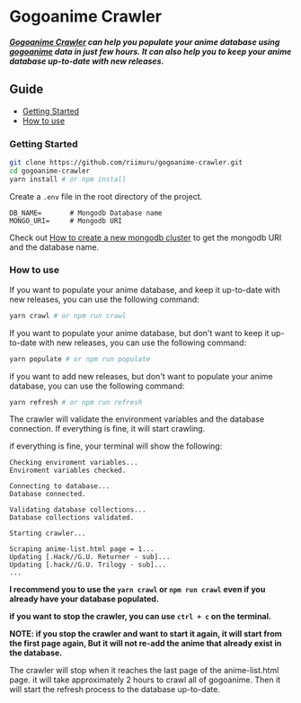 # Gogoanime Crawler

##### [Gogoanime Crawler](#gogoanime-crawler) can help you populate your anime database using [gogoanime](https://gogoanime.gg/) data in just few hours. It can also help you to keep your anime database up-to-date with new releases.

## Guide
 - [Getting Started](#getting-started)
 - [How to use](#how-to-use)

### Getting Started

```bash
git clone https://github.com/riimuru/gogoanime-crawler.git
cd gogoanime-crawler
yarn install # or npm install
```

Create a `.env` file in the root directory of the project.
```
DB_NAME=       # Mongodb Database name
MONGO_URI=     # Mongodb URI
```
Check out [How to create a new mongodb cluster](https://www.mongodb.com/docs/atlas/tutorial/create-new-cluster/) to get the mongodb URI and the database name.

### How to use
If you want to populate your anime database, and keep it up-to-date with new releases, you can use the following command:

```bash
yarn crawl # or npm run crawl
```
If you want to populate your anime database, but don't want to keep it up-to-date with new releases, you can use the following command:

```bash
yarn populate # or npm run populate
```
if you want to add new releases, but don't want to populate your anime database, you can use the following command:
```bash
yarn refresh # or npm run refresh
```
The crawler will validate the environment variables and the database connection. If everything is fine, it will start crawling.

if everything is fine, your terminal will show the following:

```
Checking enviroment variables...
Enviroment variables checked.

Connecting to database...
Database connected.

Validating database collections...
Database collections validated.

Starting crawler...

Scraping anime-list.html page = 1...
Updating [.Hack//G.U. Returner - sub]...
Updating [.hack//G.U. Trilogy - sub]...
...
```

**I recommend you to use the `yarn crawl` or `npm run crawl` even if you already have your database populated.**

**if you want to stop the crawler, you can use `ctrl + c` on the terminal.**

**NOTE: if you stop the crawler and want to start it again, it will start from the first page again, But it will not re-add the anime that already exist in the database.**

The crawler will stop when it reaches the last page of the anime-list.html page. it will take approximately 2 hours to crawl all of gogoanime. Then it will start the refresh process to the database up-to-date.

